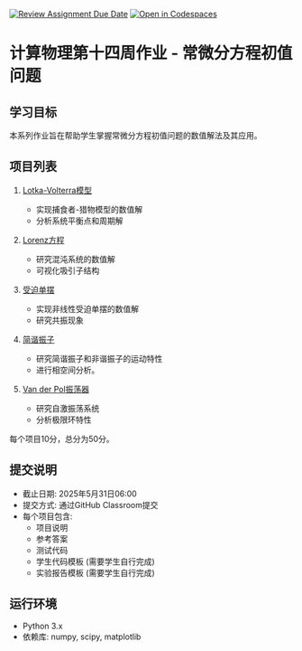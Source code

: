 [![Review Assignment Due Date](https://classroom.github.com/assets/deadline-readme-button-22041afd0340ce965d47ae6ef1cefeee28c7c493a6346c4f15d667ab976d596c.svg)](https://classroom.github.com/a/wcGcEy2z)
[![Open in Codespaces](https://classroom.github.com/assets/launch-codespace-2972f46106e565e64193e422d61a12cf1da4916b45550586e14ef0a7c637dd04.svg)](https://classroom.github.com/open-in-codespaces?assignment_repo_id=19652286)
# 计算物理第十四周作业 - 常微分方程初值问题

## 学习目标
本系列作业旨在帮助学生掌握常微分方程初值问题的数值解法及其应用。

## 项目列表

1. [Lotka-Volterra模型](./project_1_lotka_volterra/项目说明.md)
   - 实现捕食者-猎物模型的数值解
   - 分析系统平衡点和周期解

2. [Lorenz方程](./project_2_lorenz_equations/项目说明.md)
   - 研究混沌系统的数值解
   - 可视化吸引子结构

3. [受迫单摆](./project_3_forced_pendulum/项目说明.md)
   - 实现非线性受迫单摆的数值解
   - 研究共振现象

4. [简谐振子](./project_4_harmonic_oscillator/项目说明.md)
   - 研究简谐振子和非谐振子的运动特性
   - 进行相空间分析。

5. [Van der Pol振荡器](./project_5_van_der_pol/项目说明.md)
   - 研究自激振荡系统
   - 分析极限环特性

每个项目10分，总分为50分。

## 提交说明
- 截止日期: 2025年5月31日06:00
- 提交方式: 通过GitHub Classroom提交
- 每个项目包含:
  - 项目说明
  - 参考答案
  - 测试代码
  - 学生代码模板 (需要学生自行完成)
  - 实验报告模板 (需要学生自行完成)


## 运行环境
- Python 3.x
- 依赖库: numpy, scipy, matplotlib
